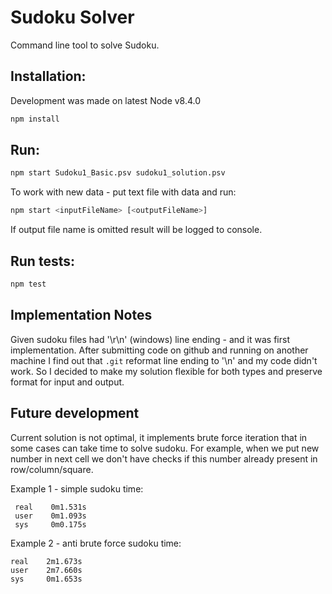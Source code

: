 # Sudoku Solver

Command line tool to solve Sudoku.


## Installation:

Development was made on latest Node v8.4.0 

```bash
npm install
```

## Run:

```bash
npm start Sudoku1_Basic.psv sudoku1_solution.psv
```

To work with new data - put text file with data and run:

```bash
npm start <inputFileName> [<outputFileName>]
```

If output file name is omitted result will be logged to console. 

## Run tests:

```bash
npm test
```

## Implementation Notes

Given sudoku files had '\r\n' (windows) line ending - and it was first implementation. 
After submitting code on github and running on another machine I find out that `.git` reformat 
line ending to '\n' and my code didn't work. So I decided to make my solution flexible
for both types and preserve format for input and output. 

## Future development

Current solution is not optimal, it implements brute force iteration that in some cases
can take time to solve sudoku. For example, when we put new number in next cell we don't have
checks if this number already present in row/column/square.

Example 1 - simple sudoku time:
```
 real    0m1.531s
 user    0m1.093s
 sys     0m0.175s
```

Example 2 - anti brute force sudoku time:
```
real    2m1.673s
user    2m7.660s
sys     0m1.653s
```